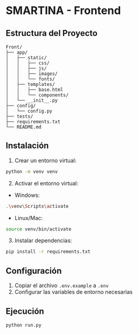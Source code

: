 # SMARTINA - Frontend

## Estructura del Proyecto
```
Front/
├── app/
│   ├── static/
│   │   ├── css/
│   │   ├── js/
│   │   ├── images/
│   │   └── fonts/
│   ├── templates/
│   │   ├── base.html
│   │   └── components/
│   └── __init__.py
├── config/
│   └── config.py
├── tests/
├── requirements.txt
└── README.md
```

## Instalación
1. Crear un entorno virtual:
```bash
python -m venv venv
```

2. Activar el entorno virtual:
- Windows:
```bash
.\venv\Scripts\activate
```
- Linux/Mac:
```bash
source venv/bin/activate
```

3. Instalar dependencias:
```bash
pip install -r requirements.txt
```

## Configuración
1. Copiar el archivo `.env.example` a `.env`
2. Configurar las variables de entorno necesarias

## Ejecución
```bash
python run.py
``` 